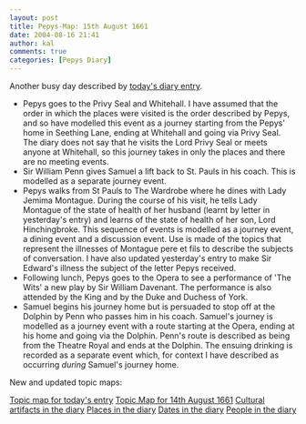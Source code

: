 ```yaml
---
layout: post
title: Pepys-Map: 15th August 1661
date: 2004-08-16 21:41
author: kal
comments: true
categories: [Pepys Diary]
---
```

Another busy day described by <a href="http://www.pepysdiary.com/archive/1661/08/15/index.php">today's diary entry</a>.
<ul>
<li>
Pepys goes to the Privy Seal and Whitehall. I have assumed that the order in which the places were visited is the order described by Pepys, and so have modelled this event as a journey starting from the Pepys' home in Seething Lane, ending at Whitehall and going via Privy Seal. The diary does not say that he visits the Lord Privy Seal or meets anyone at Whitehall, so this journey takes in only the places and there are no meeting events.
</li>
<li>Sir William Penn gives Samuel a lift back to St. Pauls in his coach. This is modelled as a separate journey event.</li>
<li>Pepys walks from St Pauls to The Wardrobe where he dines with Lady Jemima Montague. During the course of his visit, he tells Lady Montague of the state of health of her husband (learnt by letter in yesterday's entry) and learns of the state of health of her son, Lord Hinchingbroke. This sequence of events is modelled as a journey event, a dining event and a discussion event. Use is made of the topics that represent the illnesses of Montague pere et fils to describe the subjects of conversation. I have also updated yesterday's entry to make Sir Edward's illness the subject of the letter Pepys received.</li>
<li>Following lunch, Pepys goes to the Opera to see a performance of 'The Wits' a new play by Sir William Davenant. The performance is also attended by the King and by the Duke and Duchess of York.</li>
<li>Samuel begins his journey home but is persuaded to stop off at the Dolphin by Penn who passes him in his coach. Samuel's journey is modelled as a journey event with a route starting at the Opera, ending at his home and going via the Dolphin. Penn's route is described as being from the Theatre Royal and ends at the Dolphin. The ensuing drinking is recorded as a separate event which, for context I have described as occurring <em>during</em> Samuel's journey home.</li>
</ul>

<!--more-->
<p>New and updated topic maps:</p>
<a href="http://www.techquila.com/blog/archives/16610815.ltm">Topic map for today's entry</a>
<a href="http://www.techquila.com/blog/archives/16610814.ltm">Topic Map for 14th August 1661</a>
<a href="http://www.techquila.com/blog/archives/pepys-diary-culture.ltm">Cultural artifacts in the diary</a>
<a href="http://www.techquila.com/blog/archives/pepys-diary-places.ltm">Places in the diary</a>
<a href="http://www.techquila.com/blog/archives/pepys-diary-dates.ltm">Dates in the diary</a>
<a href="http://www.techquila.com/blog/archives/pepys-diary-people.ltm">People in the diary</a>

